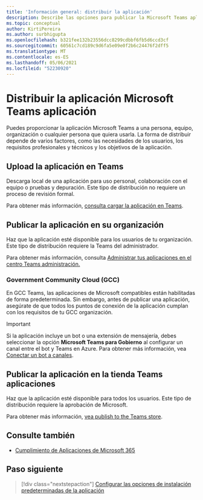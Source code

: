 ```yaml
---
title: 'Información general: distribuir la aplicación'
description: Describe las opciones para publicar la Microsoft Teams aplicación.
ms.topic: conceptual
author: KirtiPereira
ms.author: surbhigupta
ms.openlocfilehash: b321fee132b23556dcc8299cdbbf6fb5d6ccd3cf
ms.sourcegitcommit: 60561c7cd189c9d6fa5e09e0f2b6c24476f2dff5
ms.translationtype: MT
ms.contentlocale: es-ES
ms.lasthandoff: 05/06/2021
ms.locfileid: "52230920"
---
```

# <a name="distribute-your-microsoft-teams-app"></a>Distribuir la aplicación Microsoft Teams aplicación

Puedes proporcionar la aplicación Microsoft Teams a una persona, equipo, organización o cualquier persona que quiera usarla. La forma de distribuir depende de varios factores, como las necesidades de los usuarios, los requisitos profesionales y técnicos y los objetivos de la aplicación.

## <a name="upload-your-app-in-teams"></a>Upload la aplicación en Teams

Descarga local de una aplicación para uso personal, colaboración con el equipo o pruebas y depuración. Este tipo de distribución no requiere un proceso de revisión formal.

Para obtener más información, [consulta cargar la aplicación en Teams](apps-upload.md).

## <a name="publish-your-app-to-your-org"></a>Publicar la aplicación en su organización

Haz que la aplicación esté disponible para los usuarios de tu organización. Este tipo de distribución requiere la Teams del administrador.

Para obtener más información, consulta [Administrar tus aplicaciones en el centro Teams administración.](https://docs.microsoft.com/MicrosoftTeams/manage-apps?toc=%2Fmicrosoftteams%2Fplatform%2Ftoc.json&bc=%2FMicrosoftTeams%2Fbreadcrumb%2Ftoc.json)

### <a name="government-community-cloud-gcc-organizations"></a>Government Community Cloud (GCC)

En GCC Teams, las aplicaciones de Microsoft compatibles están habilitadas de forma predeterminada. Sin embargo, antes de publicar una aplicación, asegúrate de que todos los puntos de conexión de la aplicación cumplan con los requisitos de tu GCC organización.

> [!IMPORTANT]
>Si la aplicación incluye un bot o una extensión de mensajería, debes seleccionar la opción **Microsoft Teams para Gobierno** al configurar un canal entre el bot y Teams en Azure. Para obtener más información, vea [Conectar un bot a canales](/azure/bot-service/bot-service-manage-channels?view=azure-bot-service-4.0&preserve-view=true).

## <a name="publish-your-app-to-the-teams-store"></a>Publicar la aplicación en la tienda Teams aplicaciones

Haz que la aplicación esté disponible para todos los usuarios. Este tipo de distribución requiere la aprobación de Microsoft.

Para obtener más información, [vea publish to the Teams store](~/concepts/deploy-and-publish/appsource/publish.md).

## <a name="see-also"></a>Consulte también

* [Cumplimiento de Aplicaciones de Microsoft 365](/microsoft-365-app-certification/overview)

## <a name="next-step"></a>Paso siguiente

> [!div class="nextstepaction"]
> [Configurar las opciones de instalación predeterminadas de la aplicación](~/concepts/deploy-and-publish/add-default-install-scope.md)
